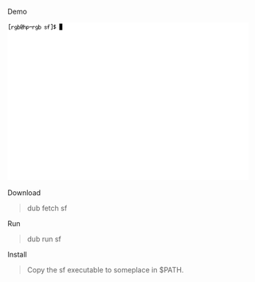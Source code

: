Demo

![](https://github.com/balu/sf/blob/master/sfdemo.gif?raw=true)

Download

> dub fetch sf

Run

> dub run sf

Install

> Copy the sf executable to someplace in $PATH.
